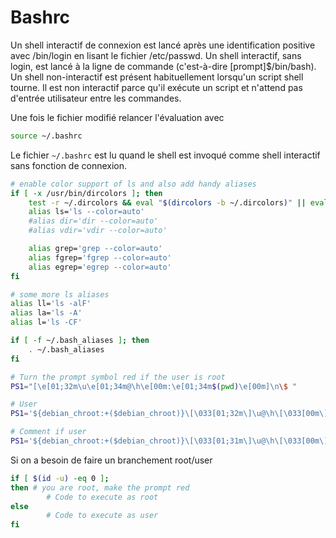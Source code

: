 <!-- TITLE: Bashrc -->
<!-- SUBTITLE: A quick summary of Bashrc -->

# Bashrc
Un shell interactif de connexion est lancé après une identification positive avec /bin/login en lisant le fichier /etc/passwd. Un shell interactif, sans login, est lancé à la ligne de commande (c'est-à-dire [prompt]$/bin/bash). Un shell non-interactif est présent habituellement lorsqu'un script shell tourne. Il est non interactif parce qu'il exécute un script et n'attend pas d'entrée utilisateur entre les commandes.

Une fois le fichier modifié relancer l'évaluation avec 

```sh
source ~/.bashrc
```

Le fichier `~/.bashrc` est lu quand le shell est invoqué comme shell interactif sans fonction de connexion. 

```sh
# enable color support of ls and also add handy aliases
if [ -x /usr/bin/dircolors ]; then
    test -r ~/.dircolors && eval "$(dircolors -b ~/.dircolors)" || eval "$(dircolors -b)"
    alias ls='ls --color=auto'
    #alias dir='dir --color=auto'
    #alias vdir='vdir --color=auto'

    alias grep='grep --color=auto'
    alias fgrep='fgrep --color=auto'
    alias egrep='egrep --color=auto'
fi

# some more ls aliases
alias ll='ls -alF'
alias la='ls -A'
alias l='ls -CF'

if [ -f ~/.bash_aliases ]; then
    . ~/.bash_aliases
fi

# Turn the prompt symbol red if the user is root
PS1="[\e[01;32m\u\e[01;34m@\h\e[00m:\e[01;34m$(pwd)\e[00m]\n\$ "

# User
PS1='${debian_chroot:+($debian_chroot)}\[\033[01;32m\]\u@\h\[\033[00m\]:\[\033[01;34m\]\w\[\033[00m\]\$ '

# Comment if user
PS1='${debian_chroot:+($debian_chroot)}\[\033[01;31m\]\u@\h\[\033[00m\]:\[\033[01;34m\]\w\[\033[00m\]\$ '
```

Si on a besoin de faire un branchement root/user


```sh
if [ $(id -u) -eq 0 ];
then # you are root, make the prompt red
        # Code to execute as root
else
        # Code to execute as user
fi
```
